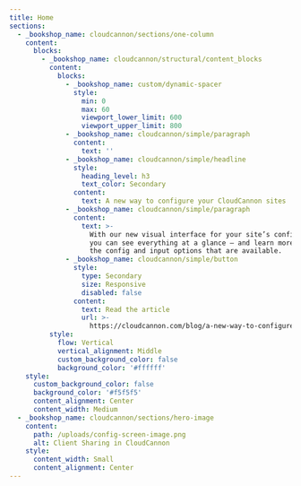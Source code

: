```yaml
---
title: Home
sections:
  - _bookshop_name: cloudcannon/sections/one-column
    content:
      blocks:
        - _bookshop_name: cloudcannon/structural/content_blocks
          content:
            blocks:
              - _bookshop_name: custom/dynamic-spacer
                style:
                  min: 0
                  max: 60
                  viewport_lower_limit: 600
                  viewport_upper_limit: 800
              - _bookshop_name: cloudcannon/simple/paragraph
                content:
                  text: ''
              - _bookshop_name: cloudcannon/simple/headline
                style:
                  heading_level: h3
                  text_color: Secondary
                content:
                  text: A new way to configure your CloudCannon sites
              - _bookshop_name: cloudcannon/simple/paragraph
                content:
                  text: >-
                    With our new visual interface for your site’s configuration,
                    you can see everything at a glance — and learn more about
                    the config and input options that are available.
              - _bookshop_name: cloudcannon/simple/button
                style:
                  type: Secondary
                  size: Responsive
                  disabled: false
                content:
                  text: Read the article
                  url: >-
                    https://cloudcannon.com/blog/a-new-way-to-configure-your-cloudcannon-sites/?utm_campaign=Config%20GUI%20PM&utm_source=authscreen
          style:
            flow: Vertical
            vertical_alignment: Middle
            custom_background_color: false
            background_color: '#ffffff'
    style:
      custom_background_color: false
      background_color: '#f5f5f5'
      content_alignment: Center
      content_width: Medium
  - _bookshop_name: cloudcannon/sections/hero-image
    content:
      path: /uploads/config-screen-image.png
      alt: Client Sharing in CloudCannon
    style:
      content_width: Small
      content_alignment: Center
---
```

